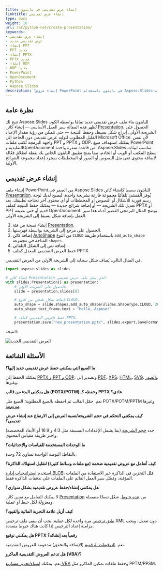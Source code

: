 ```yaml
---
title: إنشاء عرض تقديمي في بايثون
linktitle: إنشاء عرض تقديمي
type: docs
weight: 10
url: /ar/python-net/create-presentation/
keywords:
- إنشاء عرض تقديمي
- عرض تقديمي جديد
- إنشاء PPT
- PPT جديد
- إنشاء PPTX
- PPTX جديد
- إنشاء ODP
- ODP جديد
- PowerPoint
- OpenDocument
- Python
- Aspose.Slides
description: "إنشاء عروض PowerPoint في بايثون باستخدام Aspose.Slides—إنتاج ملفات PPT و PPTX و ODP، الاستفادة من دعم OpenDocument، وحفظها برمجياً للحصول على نتائج موثوقة."
---
```


## **نظرة عامة**

تتيح لك Aspose.Slides للبايثون بناء ملف عرض تقديمي جديد تمامًا بواسطة الكود. تُظهر هذه المقالة سير العمل الأساسي — إنشاء كائن [Presentation](https://reference.aspose.com/slides/python-net/aspose.slides/presentation/)، الحصول على الشريحة الأولى، إدراج شكل بسيط، وحفظ النتيجة — حتى تتمكن من رؤية مقدار الإعداد القليل المطلوب لتوليد عرض تقديمي دون الحاجة إلى Microsoft Office. لأن نفس واجهة البرمجة تُكتب ملفات PPT و PPTX و ODP، يمكنك استهداف صيغ PowerPoint التقليدية وOpenDocument من قاعدة شفرة واحدة. Aspose.Slides مناسب لبيئات سطح المكتب أو الويب أو الخادم، مما يمنح تطبيق البايثون الخاص بك نقطة انطلاق فعّالة لإضافة محتوى غني مثل النصوص أو الصور أو المخططات بمجرد إعداد مجموعة الشرائح الأولية.

## **إنشاء عرض تقديمي**

إنشاء ملف PowerPoint من الصفر في Aspose.Slides للبايثون بسيط كإنشاء كائن [Presentation](https://reference.aspose.com/slides/python-net/aspose.slides/presentation/). يُوفر المُنشئ تلقائيًا مجموعة فارغة بشريحة واحدة، ليصبح لديك لوحة رسم فورية للأشكال أو النصوص أو المخططات أو أي محتوى آخر تحتاجه تطبيقك. بعد تعديل تلك الشريحة — أو إضافة شرائح جديدة — يمكنك حفظ النتيجة كملف PPTX أو PPT قديم أو حتى بصيغة OpenDocument. يوضح المثال البرمجي القصير أدناه هذا سير العمل بإضافة شكل بسيط إلى الشريحة الأولى.

1. إنشاء نسخة من فئة [Presentation](https://reference.aspose.com/slides/python-net/aspose.slides/presentation/).
2. الحصول على مرجع إلى الشريحة بواسطة فهرستها.
3. إضافة كائن [AutoShape](https://reference.aspose.com/slides/python-net/aspose.slides/autoshape/) من النوع `CLOUD` باستخدام طريقة `add_auto_shape` المتاحة في مجموعة `shapes`.
4. إضافة نص إلى الشكل التلقائي.
5. حفظ العرض التقديمي المعدل كملف PPTX.

في المثال التالي، يُضاف شكل سحابة إلى الشريحة الأولى من العرض التقديمي.

```py
import aspose.slides as slides

# إنشاء كائن Presentation الذي يمثل ملف عرض تقديمي.
with slides.Presentation() as presentation:
    # الحصول على الشريحة الأولى.
    slide = presentation.slides[0]

    # إضافة شكل تلقائي من النوع CLOUD.
    auto_shape = slide.shapes.add_auto_shape(slides.ShapeType.CLOUD, 20, 20, 200, 80)
    auto_shape.text_frame.text = "Hello, Aspose!"

    # حفظ العرض التقديمي كملف PPTX.
    presentation.save("new_presentation.pptx", slides.export.SaveFormat.PPTX)
```

النتيجة:

![العرض التقديمي الجديد](new_presentation.png)

## **الأسئلة الشائعة**

**ما الصيغ التي يمكنني حفظ عرض تقديمي جديد إليها؟**

يمكنك الحفظ إلى [PPTX و PPT و ODP](/slides/ar/python-net/save-presentation/)، وتصدير إلى [PDF](/slides/ar/python-net/convert-powerpoint-to-pdf/)، [XPS](/slides/ar/python-net/convert-powerpoint-to-xps/)، [HTML](/slides/ar/python-net/convert-powerpoint-to-html/)، [SVG](/slides/ar/python-net/convert-powerpoint-to-png/)، و[الصور](/slides/ar/python-net/convert-powerpoint-to-png/) وغيرها.

**هل يمكنني البدء من قالب (POTX/POTM) وحفظه كـ PPTX عادي؟**

نعم. حمّل القالب ثم احفظه بالصيغ المطلوبة؛ الصيغ مثل POTX/POTM/PPTM وغيرها [مدعومة](/slides/ar/python-net/supported-file-formats/).

**كيف يمكنني التحكم في حجم الشريحة/نسبة العرض إلى الارتفاع عند إنشاء عرض تقديمي؟**

حدد [حجم الشريحة](/slides/ar/python-net/slide-size/) (بما يشمل الإعدادات المسبقة مثل 4:3 و 16:9 أو الأبعاد المخصصة) واختر طريقة مقياس المحتوى.

**ما الوحدات المستخدمة للقياسات والإحداثيات؟**

بالنقاط: البوصة الواحدة تساوي 72 وحدة.

**كيف أتعامل مع عروض تقديمية ضخمة (مع ملفات وسائط كثيرة) لتقليل استهلاك الذاكرة؟**

استخدم [استراتيجيات إدارة BLOB](/slides/ar/python-net/manage-blob/)، قلل التخزين في الذاكرة عبر الاستفادة من الملفات المؤقتة، وفضّل سير العمل القائم على الملفات على تدفقات الذاكرة فقط.

**هل يمكنني إنشاء/حفظ عروض تقديمية بشكل متوازي؟**

لا يمكنك التعامل مع نفس كائن [Presentation](https://reference.aspose.com/slides/python-net/aspose.slides/presentation/) من [عدة خيوط](/slides/ar/python-net/multithreading/). شغّل نسخًا منفصلة ومعزولة لكل خيط أو عملية.

**كيف أزيل علامة التجربة المائية والقيود؟**

[طبق ترخيص](/slides/ar/python-net/licensing/) مرة واحدة لكل عملية. يجب أن يبقى ملف ترخيص XML دون تعديل، ويجب مزامنة إعداد الترخيص إذا كانت هناك خيوط متعددة.

**هل يمكنني توقيع PPTX رقمياً بعد إنشائه؟**

نعم. [التوقيعات الرقمية](/slides/ar/python-net/digital-signature-in-powerpoint/) (الإضافة والتحقق) مدعومة للعروض التقديمية.

**هل تدعم العروض التقديمية الماكرو (VBA)؟**

نعم. يمكنك [إنشاء/تحرير مشاريع VBA](/slides/ar/python-net/presentation-via-vba/) وحفظ ملفات تمكين الماكرو مثل PPTM/PPSM.